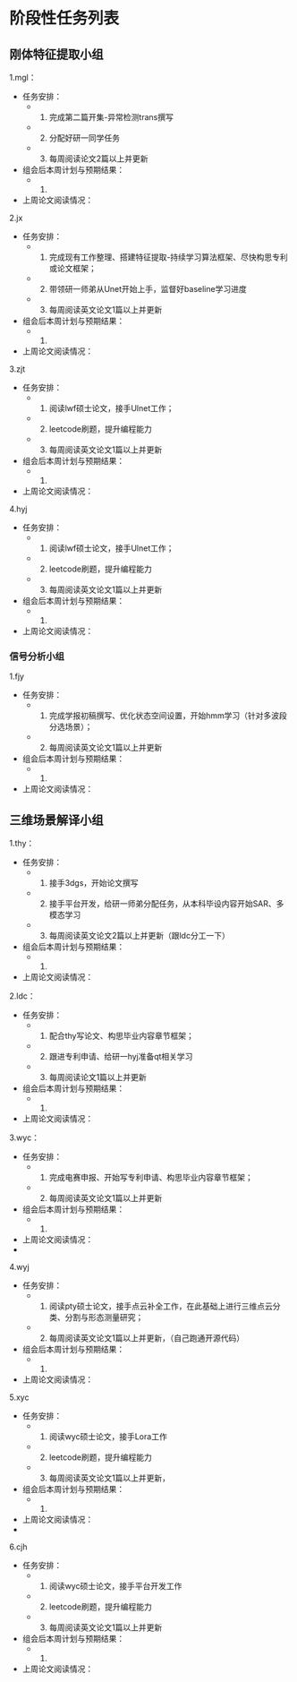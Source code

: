# 阶段性任务列表
## 刚体特征提取小组
1.mgl：     
  - 任务安排：
    * 1. 完成第二篇开集-异常检测trans撰写
    * 2. 分配好研一同学任务
    * 3. 每周阅读论文2篇以上并更新
  - 组会后本周计划与预期结果：
     * 1. 
  - 上周论文阅读情况：

2.jx
  - 任务安排：
    * 1. 完成现有工作整理、搭建特征提取-持续学习算法框架、尽快构思专利或论文框架；
    * 2. 带领研一师弟从Unet开始上手，监督好baseline学习进度
    * 3. 每周阅读英文论文1篇以上并更新
  - 组会后本周计划与预期结果：
     * 1. 
  - 上周论文阅读情况：

3.zjt
  - 任务安排：
    * 1. 阅读lwf硕士论文，接手Ulnet工作；
    * 2. leetcode刷题，提升编程能力
    * 3. 每周阅读英文论文1篇以上并更新
  - 组会后本周计划与预期结果：
     * 1. 
  - 上周论文阅读情况：

4.hyj
  - 任务安排：
    * 1. 阅读lwf硕士论文，接手Ulnet工作；
    * 2. leetcode刷题，提升编程能力
    * 3. 每周阅读英文论文1篇以上并更新
  - 组会后本周计划与预期结果：
     * 1. 
  - 上周论文阅读情况：

### 信号分析小组
1.fjy
  - 任务安排：
    * 1. 完成学报初稿撰写、优化状态空间设置，开始hmm学习（针对多波段分选场景）；
    * 2. 每周阅读英文论文1篇以上并更新
  - 组会后本周计划与预期结果：
     * 1. 
  - 上周论文阅读情况：
    
## 三维场景解译小组
1.thy：   
  - 任务安排：
    * 1. 接手3dgs，开始论文撰写
    * 2. 接手平台开发，给研一师弟分配任务，从本科毕设内容开始SAR、多模态学习
    * 3. 每周阅读英文论文2篇以上并更新（跟ldc分工一下）
  - 组会后本周计划与预期结果：
     * 1. 
  - 上周论文阅读情况：

2.ldc：      
  - 任务安排：
    * 1. 配合thy写论文、构思毕业内容章节框架； 
    * 2. 跟进专利申请、给研一hyj准备qt相关学习
    * 3. 每周阅读论文1篇以上并更新
  - 组会后本周计划与预期结果：
     * 1. 
  - 上周论文阅读情况：

3.wyc：  
  - 任务安排：
    * 1. 完成电赛申报、开始写专利申请、构思毕业内容章节框架；
    * 2. 每周阅读英文论文1篇以上并更新
  - 组会后本周计划与预期结果：
     * 1. 
  - 上周论文阅读情况：
  - 
4.wyj
  - 任务安排：
    * 1. 阅读pty硕士论文，接手点云补全工作，在此基础上进行三维点云分类、分割与形态测量研究；
    * 2. 每周阅读英文论文1篇以上并更新，（自己跑通开源代码）
  - 组会后本周计划与预期结果：
     * 1. 
  - 上周论文阅读情况：

5.xyc
  - 任务安排：
    * 1. 阅读wyc硕士论文，接手Lora工作
    * 2. leetcode刷题，提升编程能力
    * 3. 每周阅读英文论文1篇以上并更新，
  - 组会后本周计划与预期结果：
     * 1. 
  - 上周论文阅读情况：
  - 
6.cjh
  - 任务安排：
    * 1. 阅读wyc硕士论文，接手平台开发工作
    * 2. leetcode刷题，提升编程能力
    * 3. 每周阅读英文论文1篇以上并更新
  - 组会后本周计划与预期结果：
     * 1. 
  - 上周论文阅读情况：







